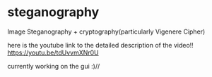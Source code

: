 # steganography
Image Steganography + cryptography(particularly Vigenere Cipher)

here is the youtube link to the detailed description of the video!!
https://youtu.be/tdUvvmXNr0U

currently working on the gui :)//

